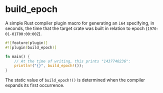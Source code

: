 # build_epoch

A simple Rust compiler plugin macro for generating an `i64` specifying, in seconds, the time that the target crate was built in relation to epoch (`1970-01-01T00:00:00Z`).

```rust
#![feature(plugin)]
#![plugin(build_epoch)]

fn main() {
    // At the time of writing, this prints "1437740236":
    println!("{}", build_epoch!());
}
```

The static value of `build_epoch!()` is determined when the compiler expands its first occurrence.
